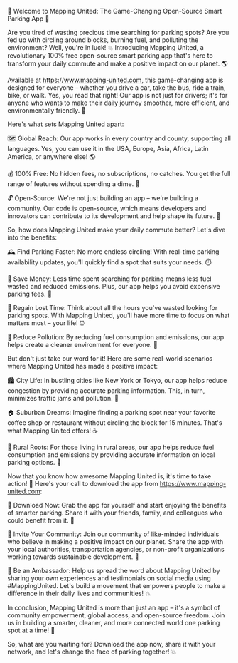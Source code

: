 🌟 Welcome to Mapping United: The Game-Changing Open-Source Smart Parking App 🚀

Are you tired of wasting precious time searching for parking spots? Are you fed up with circling around blocks, burning fuel, and polluting the environment? Well, you're in luck! 💥 Introducing Mapping United, a revolutionary 100% free open-source smart parking app that's here to transform your daily commute and make a positive impact on our planet. 🌎

Available at https://www.mapping-united.com, this game-changing app is designed for everyone – whether you drive a car, take the bus, ride a train, bike, or walk. Yes, you read that right! Our app is not just for drivers; it's for anyone who wants to make their daily journey smoother, more efficient, and environmentally friendly. 🌟

Here's what sets Mapping United apart:

🗺️ Global Reach: Our app works in every country and county, supporting all languages. Yes, you can use it in the USA, Europe, Asia, Africa, Latin America, or anywhere else! 🌎

💰 100% Free: No hidden fees, no subscriptions, no catches. You get the full range of features without spending a dime. 💸

🔓 Open-Source: We're not just building an app – we're building a community. Our code is open-source, which means developers and innovators can contribute to its development and help shape its future. 🚀

So, how does Mapping United make your daily commute better? Let's dive into the benefits:

🕰️ Find Parking Faster: No more endless circling! With real-time parking availability updates, you'll quickly find a spot that suits your needs. ⏱️

💸 Save Money: Less time spent searching for parking means less fuel wasted and reduced emissions. Plus, our app helps you avoid expensive parking fees. 💸

🌟 Regain Lost Time: Think about all the hours you've wasted looking for parking spots. With Mapping United, you'll have more time to focus on what matters most – your life! ⏰

🌿 Reduce Pollution: By reducing fuel consumption and emissions, our app helps create a cleaner environment for everyone. 🌟

But don't just take our word for it! Here are some real-world scenarios where Mapping United has made a positive impact:

🏙️ City Life: In bustling cities like New York or Tokyo, our app helps reduce congestion by providing accurate parking information. This, in turn, minimizes traffic jams and pollution. 🌆

🏠 Suburban Dreams: Imagine finding a parking spot near your favorite coffee shop or restaurant without circling the block for 15 minutes. That's what Mapping United offers! ☕️

🚂 Rural Roots: For those living in rural areas, our app helps reduce fuel consumption and emissions by providing accurate information on local parking options. 🌼

Now that you know how awesome Mapping United is, it's time to take action! 💪 Here's your call to download the app from https://www.mapping-united.com:

📲 Download Now: Grab the app for yourself and start enjoying the benefits of smarter parking. Share it with your friends, family, and colleagues who could benefit from it. 📱

👥 Invite Your Community: Join our community of like-minded individuals who believe in making a positive impact on our planet. Share the app with your local authorities, transportation agencies, or non-profit organizations working towards sustainable development. 🌟

💪 Be an Ambassador: Help us spread the word about Mapping United by sharing your own experiences and testimonials on social media using #MappingUnited. Let's build a movement that empowers people to make a difference in their daily lives and communities! 💥

In conclusion, Mapping United is more than just an app – it's a symbol of community empowerment, global access, and open-source freedom. Join us in building a smarter, cleaner, and more connected world one parking spot at a time! 🌈

So, what are you waiting for? Download the app now, share it with your network, and let's change the face of parking together! 💥